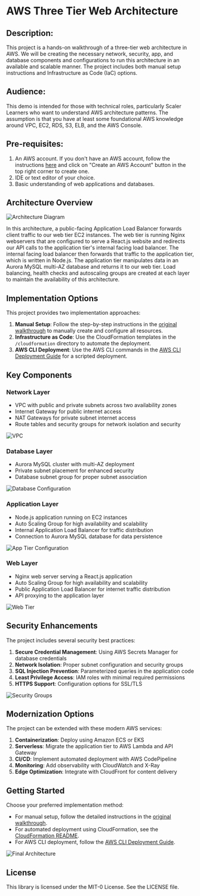 # AWS Three Tier Web Architecture

## Description:

This project is a hands-on walkthrough of a three-tier web architecture in AWS. We will be creating the necessary network, security, app, and database components and configurations to run this architecture in an available and scalable manner. The project includes both manual setup instructions and Infrastructure as Code (IaC) options.

## Audience:

This demo is intended for those with technical roles, particularly Scaler Learners who want to understand AWS architecture patterns. The assumption is that you have at least some foundational AWS knowledge around VPC, EC2, RDS, S3, ELB, and the AWS Console.

## Pre-requisites:

1. An AWS account. If you don't have an AWS account, follow the instructions [here](https://aws.amazon.com/console/) and click on "Create an AWS Account" button in the top right corner to create one.
2. IDE or text editor of your choice.
3. Basic understanding of web applications and databases.

## Architecture Overview

![Architecture Diagram](/demos/3TierArch.png)

In this architecture, a public-facing Application Load Balancer forwards client traffic to our web tier EC2 instances. The web tier is running Nginx webservers that are configured to serve a React.js website and redirects our API calls to the application tier's internal facing load balancer. The internal facing load balancer then forwards that traffic to the application tier, which is written in Node.js. The application tier manipulates data in an Aurora MySQL multi-AZ database and returns it to our web tier. Load balancing, health checks and autoscaling groups are created at each layer to maintain the availability of this architecture.

## Implementation Options

This project provides two implementation approaches:

1. **Manual Setup**: Follow the step-by-step instructions in the [original walkthrough](MANUAL_SETUP.md) to manually create and configure all resources.
2. **Infrastructure as Code**: Use the CloudFormation templates in the `/cloudformation` directory to automate the deployment.
3. **AWS CLI Deployment**: Use the AWS CLI commands in the [AWS CLI Deployment Guide](AWS_CLI_DEPLOYMENT.md) for a scripted deployment.

## Key Components

### Network Layer
- VPC with public and private subnets across two availability zones
- Internet Gateway for public internet access
- NAT Gateways for private subnet internet access
- Route tables and security groups for network isolation and security

![VPC](/demos/FillVPCSettings.png)

### Database Layer
- Aurora MySQL cluster with multi-AZ deployment
- Private subnet placement for enhanced security
- Database subnet group for proper subnet association

![Database Configuration](/demos/DBConfig1.png)

### Application Layer
- Node.js application running on EC2 instances
- Auto Scaling Group for high availability and scalability
- Internal Application Load Balancer for traffic distribution
- Connection to Aurora MySQL database for data persistence

![App Tier Configuration](/demos/ConfigureInstanceDetails.png)

### Web Layer
- Nginx web server serving a React.js application
- Auto Scaling Group for high availability and scalability
- Public Application Load Balancer for internet traffic distribution
- API proxying to the application layer

![Web Tier](/demos/WebPage1.png)

## Security Enhancements

The project includes several security best practices:

1. **Secure Credential Management**: Using AWS Secrets Manager for database credentials
2. **Network Isolation**: Proper subnet configuration and security groups
3. **SQL Injection Prevention**: Parameterized queries in the application code
4. **Least Privilege Access**: IAM roles with minimal required permissions
5. **HTTPS Support**: Configuration options for SSL/TLS

![Security Groups](/demos/WebTierSG.png)

## Modernization Options

The project can be extended with these modern AWS services:

1. **Containerization**: Deploy using Amazon ECS or EKS
2. **Serverless**: Migrate the application tier to AWS Lambda and API Gateway
3. **CI/CD**: Implement automated deployment with AWS CodePipeline
4. **Monitoring**: Add observability with CloudWatch and X-Ray
5. **Edge Optimization**: Integrate with CloudFront for content delivery

## Getting Started

Choose your preferred implementation method:

- For manual setup, follow the detailed instructions in the [original walkthrough](MANUAL_SETUP.md).
- For automated deployment using CloudFormation, see the [CloudFormation README](cloudformation/README.md).
- For AWS CLI deployment, follow the [AWS CLI Deployment Guide](AWS_CLI_DEPLOYMENT.md).

![Final Architecture](/demos/FinalLBDNS.png)

## License

This library is licensed under the MIT-0 License. See the LICENSE file.